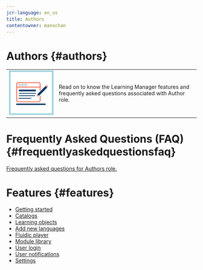 ```yaml
---
jcr-language: en_us
title: Authors
contentowner: manochan
---
```



# Authors {#authors}

<table> 
 <tbody>
  <tr> 
   <td><img src="assets/authors2.png"></td> 
   <td><p>Read on to know the Learning Manager features and frequently asked questions associated with Author role.&nbsp;</p></td> 
  </tr> 
 </tbody>
</table>

# Frequently Asked Questions (FAQ) {#frequentlyaskedquestionsfaq}

[Frequently asked questions for Authors role.](authors/frequently-asked-questions-for-authors.md)

# Features {#features}

* [Getting started](authors/feature-summary/getting-started.md)
* [Catalogs](authors/feature-summary/catalogs.md)
* [Learning objects](authors/feature-summary/courses.md)
* [Add new languages](authors/feature-summary/add-new-language-learning-objects.md)
* [Fluidic player](authors/feature-summary/fluidic-player.md)
* [Module library](authors/feature-summary/module-library.md)
* [User login](authors/feature-summary/user-login.md)
* [User notifications](authors/feature-summary/user-notifications.md)
* [Settings](authors/feature-summary/settings.md)

